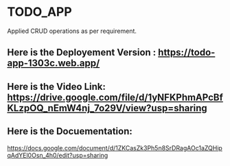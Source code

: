 # TODO_APP
Applied CRUD operations as per requirement.

## Here is the Deployement Version  : https://todo-app-1303c.web.app/
## Here is the Video Link: https://drive.google.com/file/d/1yNFKPhmAPcBfKLzpOQ_nEmW4nj_7o29V/view?usp=sharing
## Here is the Docuementation:
https://docs.google.com/document/d/1ZKCasZk3Ph5n8SrDRagAOc1aZQHipqAdYEl0Osn_4h0/edit?usp=sharing
